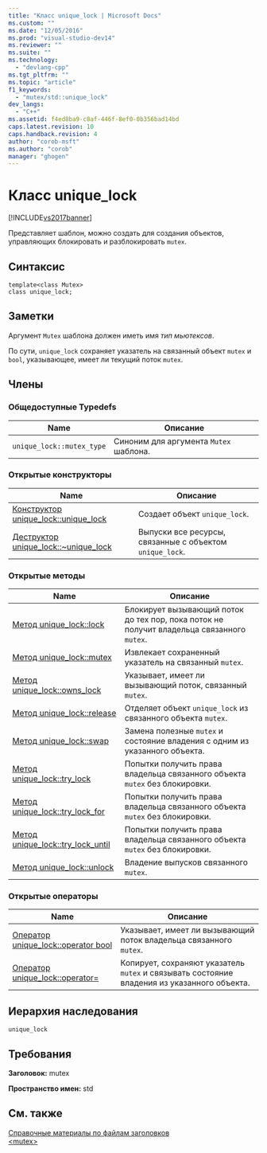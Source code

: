 ```yaml
---
title: "Класс unique_lock | Microsoft Docs"
ms.custom: ""
ms.date: "12/05/2016"
ms.prod: "visual-studio-dev14"
ms.reviewer: ""
ms.suite: ""
ms.technology: 
  - "devlang-cpp"
ms.tgt_pltfrm: ""
ms.topic: "article"
f1_keywords: 
  - "mutex/std::unique_lock"
dev_langs: 
  - "C++"
ms.assetid: f4ed8ba9-c8af-446f-8ef0-0b356bad14bd
caps.latest.revision: 10
caps.handback.revision: 4
author: "corob-msft"
ms.author: "corob"
manager: "ghogen"
---
```

# Класс unique_lock
[!INCLUDE[vs2017banner](../assembler/inline/includes/vs2017banner.md)]

Представляет шаблон, можно создать для создания объектов, управляющих блокировать и разблокировать `mutex`.  
  
## Синтаксис  
  
```  
template<class Mutex>  
class unique_lock;  
```  
  
## Заметки  
 Аргумент `Mutex` шаблона должен иметь имя *тип мьютексов*.  
  
 По сути, `unique_lock` сохраняет указатель на связанный объект `mutex` и `bool`, указывающее, имеет ли текущий поток `mutex`.  
  
## Члены  
  
### Общедоступные Typedefs  
  
|Name|Описание|  
|----------|--------------|  
|`unique_lock::mutex_type`|Синоним для аргумента `Mutex` шаблона.|  
  
### Открытые конструкторы  
  
|Name|Описание|  
|----------|--------------|  
|[Конструктор unique\_lock::unique\_lock](../Topic/unique_lock::unique_lock%20Constructor.md)|Создает объект `unique_lock`.|  
|[Деструктор unique\_lock::~unique\_lock](../Topic/unique_lock::~unique_lock%20Destructor.md)|Выпуски все ресурсы, связанные с объектом `unique_lock`.|  
  
### Открытые методы  
  
|Name|Описание|  
|----------|--------------|  
|[Метод unique\_lock::lock](../Topic/unique_lock::lock%20Method.md)|Блокирует вызывающий поток до тех пор, пока поток не получит владельца связанного `mutex`.|  
|[Метод unique\_lock::mutex](../Topic/unique_lock::mutex%20Method.md)|Извлекает сохраненный указатель на связанный `mutex`.|  
|[Метод unique\_lock::owns\_lock](../Topic/unique_lock::owns_lock%20Method.md)|Указывает, имеет ли вызывающий поток, связанный `mutex`.|  
|[Метод unique\_lock::release](../Topic/unique_lock::release%20Method.md)|Отделяет объект `unique_lock` из связанного объекта `mutex`.|  
|[Метод unique\_lock::swap](../Topic/unique_lock::swap%20Method.md)|Замена полезные `mutex` и состояние владения с одним из указанного объекта.|  
|[Метод unique\_lock::try\_lock](../Topic/unique_lock::try_lock%20Method.md)|Попытки получить права владельца связанного объекта `mutex` без блокировки.|  
|[Метод unique\_lock::try\_lock\_for](../Topic/unique_lock::try_lock_for%20Method.md)|Попытки получить права владельца связанного объекта `mutex` без блокировки.|  
|[Метод unique\_lock::try\_lock\_until](../Topic/unique_lock::try_lock_until%20Method.md)|Попытки получить права владельца связанного объекта `mutex` без блокировки.|  
|[Метод unique\_lock::unlock](../Topic/unique_lock::unlock%20Method.md)|Владение выпусков связанного `mutex`.|  
  
### Открытые операторы  
  
|Name|Описание|  
|----------|--------------|  
|[Оператор unique\_lock::operator bool](../Topic/unique_lock::operator%20bool%20Operator.md)|Указывает, имеет ли вызывающий поток владельца связанного `mutex`.|  
|[Оператор unique\_lock::operator\=](../Topic/unique_lock::operator=%20Operator.md)|Копирует, сохраняют указатель `mutex` и связывать состояние владения из указанного объекта.|  
  
## Иерархия наследования  
 `unique_lock`  
  
## Требования  
 **Заголовок:** mutex  
  
 **Пространство имен:** std  
  
## См. также  
 [Справочные материалы по файлам заголовков](../standard-library/cpp-standard-library-header-files.md)   
 [\<mutex\>](../standard-library/mutex.md)